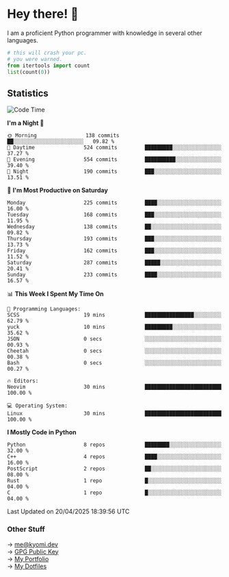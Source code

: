 # Hey there! 👋

I am a proficient Python programmer with knowledge in several other languages.

```py
# this will crash your pc.
# you were warned.
from itertools import count
list(count(0))
```

## Statistics
<!--START_SECTION:waka-->
![Code Time](http://img.shields.io/badge/Code%20Time-1%2C770%20hrs%2038%20mins-blue)

**I'm a Night 🦉** 

```text
🌞 Morning                138 commits         ██░░░░░░░░░░░░░░░░░░░░░░░   09.82 % 
🌆 Daytime                524 commits         █████████░░░░░░░░░░░░░░░░   37.27 % 
🌃 Evening                554 commits         ██████████░░░░░░░░░░░░░░░   39.40 % 
🌙 Night                  190 commits         ███░░░░░░░░░░░░░░░░░░░░░░   13.51 % 
```
📅 **I'm Most Productive on Saturday** 

```text
Monday                   225 commits         ████░░░░░░░░░░░░░░░░░░░░░   16.00 % 
Tuesday                  168 commits         ███░░░░░░░░░░░░░░░░░░░░░░   11.95 % 
Wednesday                138 commits         ██░░░░░░░░░░░░░░░░░░░░░░░   09.82 % 
Thursday                 193 commits         ███░░░░░░░░░░░░░░░░░░░░░░   13.73 % 
Friday                   162 commits         ███░░░░░░░░░░░░░░░░░░░░░░   11.52 % 
Saturday                 287 commits         █████░░░░░░░░░░░░░░░░░░░░   20.41 % 
Sunday                   233 commits         ████░░░░░░░░░░░░░░░░░░░░░   16.57 % 
```


📊 **This Week I Spent My Time On** 

```text
💬 Programming Languages: 
SCSS                     19 mins             ████████████████░░░░░░░░░   62.79 % 
yuck                     10 mins             █████████░░░░░░░░░░░░░░░░   35.62 % 
JSON                     0 secs              ░░░░░░░░░░░░░░░░░░░░░░░░░   00.93 % 
Cheetah                  0 secs              ░░░░░░░░░░░░░░░░░░░░░░░░░   00.38 % 
Bash                     0 secs              ░░░░░░░░░░░░░░░░░░░░░░░░░   00.27 % 

🔥 Editors: 
Neovim                   30 mins             █████████████████████████   100.00 % 

💻 Operating System: 
Linux                    30 mins             █████████████████████████   100.00 % 
```

**I Mostly Code in Python** 

```text
Python                   8 repos             ████████░░░░░░░░░░░░░░░░░   32.00 % 
C++                      4 repos             ████░░░░░░░░░░░░░░░░░░░░░   16.00 % 
PostScript               2 repos             ██░░░░░░░░░░░░░░░░░░░░░░░   08.00 % 
Rust                     1 repo              █░░░░░░░░░░░░░░░░░░░░░░░░   04.00 % 
C                        1 repo              █░░░░░░░░░░░░░░░░░░░░░░░░   04.00 % 
```




 Last Updated on 20/04/2025 18:39:56 UTC
<!--END_SECTION:waka-->

### Other Stuff

→ [me@kyomi.dev](mailto:me@kyomi.dev)\
→ [GPG Public Key](https://github.com/bitterteriyaki.gpg)\
→ [My Portfolio](https://kyomi.dev)\
→ [My Dotfiles](https://github.com/bitterteriyaki/dotfiles)
